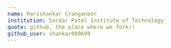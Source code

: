 ```yaml
---
name: Harishankar Cranganoor
institution: Sardar Patel Institute of Technology
quote: github, the place where we fork!!
github_user: shankar080699
---
```

